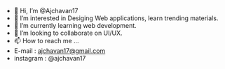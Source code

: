 - 👋 Hi, I’m @Ajchavan17
- 👀 I’m interested in Desiging Web applications, learn trending materials. 
- 🌱 I’m currently learning web development.
- 💞️ I’m looking to collaborate on UI/UX.
- 📫 How to reach me ... 
-   E-mail : ajchavan17@gmail.com
-   instagram : @ajchavan17

<!---
Ajchavan17/Ajchavan17 is a ✨ special ✨ repository because its `README.md` (this file) appears on your GitHub profile.
You can click the Preview link to take a look at your changes.
--->
